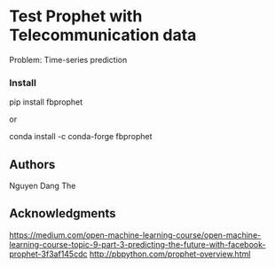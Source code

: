 # Test Prophet with Telecommunication data
Problem: Time-series prediction

### Install
pip install fbprophet

or

conda install -c conda-forge fbprophet
## Authors

Nguyen Dang The

## Acknowledgments
https://medium.com/open-machine-learning-course/open-machine-learning-course-topic-9-part-3-predicting-the-future-with-facebook-prophet-3f3af145cdc
http://pbpython.com/prophet-overview.html

